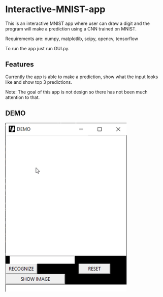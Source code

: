# Interactive-MNIST-app
This is an interactive MNIST app where user can draw a digit and the program will make a prediction using a CNN trained on MNIST.

Requirements are:
numpy,
matplotlib,
scipy, 
opencv,
tensorflow

To run the app just run GUI.py.

## Features

Currently the app is able to make a prediction, show what the input looks like and show top 3 predictions. 

Note: The goal of this app is not design so there has not been much attention to that.

## DEMO 
![](./demo.gif)
